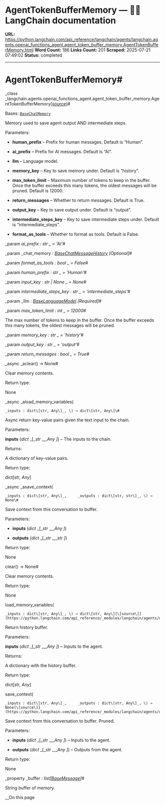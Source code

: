 # AgentTokenBufferMemory — 🦜🔗 LangChain  documentation

**URL:** https://python.langchain.com/api_reference/langchain/agents/langchain.agents.openai_functions_agent.agent_token_buffer_memory.AgentTokenBufferMemory.html
**Word Count:** 186
**Links Count:** 201
**Scraped:** 2025-07-21 07:49:02
**Status:** completed

---

# AgentTokenBufferMemory\#

_class _langchain.agents.openai\_functions\_agent.agent\_token\_buffer\_memory.AgentTokenBufferMemory[\[source\]](https://python.langchain.com/api_reference/_modules/langchain/agents/openai_functions_agent/agent_token_buffer_memory.html#AgentTokenBufferMemory)\#     

Bases: [`BaseChatMemory`](https://python.langchain.com/api_reference/langchain/memory/langchain.memory.chat_memory.BaseChatMemory.html#langchain.memory.chat_memory.BaseChatMemory "langchain.memory.chat_memory.BaseChatMemory")

Memory used to save agent output AND intermediate steps.

Parameters:     

  * **human\_prefix** – Prefix for human messages. Default is “Human”.

  * **ai\_prefix** – Prefix for AI messages. Default is “AI”.

  * **llm** – Language model.

  * **memory\_key** – Key to save memory under. Default is “history”.

  * **max\_token\_limit** – Maximum number of tokens to keep in the buffer. Once the buffer exceeds this many tokens, the oldest messages will be pruned. Default is 12000.

  * **return\_messages** – Whether to return messages. Default is True.

  * **output\_key** – Key to save output under. Default is “output”.

  * **intermediate\_steps\_key** – Key to save intermediate steps under. Default is “intermediate\_steps”.

  * **format\_as\_tools** – Whether to format as tools. Default is False.

_param _ai\_prefix _: str_ _ = 'AI'_\#     

_param _chat\_memory _: [BaseChatMessageHistory](https://python.langchain.com/api_reference/core/chat_history/langchain_core.chat_history.BaseChatMessageHistory.html#langchain_core.chat_history.BaseChatMessageHistory "langchain_core.chat_history.BaseChatMessageHistory")_ _\[Optional\]_\#     

_param _format\_as\_tools _: bool_ _ = False_\#     

_param _human\_prefix _: str_ _ = 'Human'_\#     

_param _input\_key _: str | None_ _ = None_\#     

_param _intermediate\_steps\_key _: str_ _ = 'intermediate\_steps'_\#     

_param _llm _: [BaseLanguageModel](https://python.langchain.com/api_reference/core/language_models/langchain_core.language_models.base.BaseLanguageModel.html#langchain_core.language_models.base.BaseLanguageModel "langchain_core.language_models.base.BaseLanguageModel")_ _\[Required\]_\#     

_param _max\_token\_limit _: int_ _ = 12000_\#     

The max number of tokens to keep in the buffer. Once the buffer exceeds this many tokens, the oldest messages will be pruned.

_param _memory\_key _: str_ _ = 'history'_\#     

_param _output\_key _: str_ _ = 'output'_\#     

_param _return\_messages _: bool_ _ = True_\#     

_async _aclear\(\) → None\#     

Clear memory contents.

Return type:     

None

_async _aload\_memory\_variables\(

    _inputs : dict\[str, Any\]_, \) → dict\[str, Any\]\#     

Async return key-value pairs given the text input to the chain.

Parameters:     

**inputs** \(_dict_ _\[__str_ _,__Any_ _\]_\) – The inputs to the chain.

Returns:     

A dictionary of key-value pairs.

Return type:     

dict\[str, _Any_\]

_async _asave\_context\(

    _inputs : dict\[str, Any\]_,     _outputs : dict\[str, str\]_, \) → None\#     

Save context from this conversation to buffer.

Parameters:     

  * **inputs** \(_dict_ _\[__str_ _,__Any_ _\]_\)

  * **outputs** \(_dict_ _\[__str_ _,__str_ _\]_\)

Return type:     

None

clear\(\) → None\#     

Clear memory contents.

Return type:     

None

load\_memory\_variables\(

    _inputs : dict\[str, Any\]_, \) → dict\[str, Any\][\[source\]](https://python.langchain.com/api_reference/_modules/langchain/agents/openai_functions_agent/agent_token_buffer_memory.html#AgentTokenBufferMemory.load_memory_variables)\#     

Return history buffer.

Parameters:     

**inputs** \(_dict_ _\[__str_ _,__Any_ _\]_\) – Inputs to the agent.

Returns:     

A dictionary with the history buffer.

Return type:     

dict\[str, _Any_\]

save\_context\(

    _inputs : dict\[str, Any\]_,     _outputs : dict\[str, Any\]_, \) → None[\[source\]](https://python.langchain.com/api_reference/_modules/langchain/agents/openai_functions_agent/agent_token_buffer_memory.html#AgentTokenBufferMemory.save_context)\#     

Save context from this conversation to buffer. Pruned.

Parameters:     

  * **inputs** \(_dict_ _\[__str_ _,__Any_ _\]_\) – Inputs to the agent.

  * **outputs** \(_dict_ _\[__str_ _,__Any_ _\]_\) – Outputs from the agent.

Return type:     

None

_property _buffer _: list\[[BaseMessage](https://python.langchain.com/api_reference/core/messages/langchain_core.messages.base.BaseMessage.html#langchain_core.messages.base.BaseMessage "langchain_core.messages.base.BaseMessage")\]_\#     

String buffer of memory.

__On this page